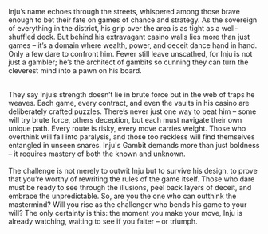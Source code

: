 Inju’s name echoes through the streets, whispered among those brave enough to bet their fate on games of chance and strategy. As the sovereign of everything in the district, his grip over the area is as tight as a well-shuffled deck. But behind his extravagant casino walls lies more than just games – it’s a domain where wealth, power, and deceit dance hand in hand. Only a few dare to confront him. Fewer still leave unscathed, for Inju is not just a gambler; he’s the architect of gambits so cunning they can turn the cleverest mind into a pawn on his board. &nbsp;  
&nbsp;  

They say Inju’s strength doesn’t lie in brute force but in the web of traps he weaves. Each game, every contract, and even the vaults in his casino are deliberately crafted puzzles. There’s never just one way to beat him – some will try brute force, others deception, but each must navigate their own unique path. Every route is risky, every move carries weight. Those who overthink will fall into paralysis, and those too reckless will find themselves entangled in unseen snares. Inju's Gambit demands more than just boldness – it requires mastery of both the known and unknown. &nbsp;  
&nbsp;  
The challenge is not merely to outwit Inju but to survive his design, to prove that you’re worthy of rewriting the rules of the game itself. Those who dare must be ready to see through the illusions, peel back layers of deceit, and embrace the unpredictable. So, are you the one who can outthink the mastermind? Will you rise as the challenger who bends his game to your will? The only certainty is this: the moment you make your move, Inju is already watching, waiting to see if you falter – or triumph.